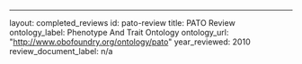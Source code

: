 ---
layout: completed_reviews
id: pato-review
title: PATO Review
ontology_label: Phenotype And Trait Ontology
ontology_url: "http://www.obofoundry.org/ontology/pato"
year_reviewed: 2010
review_document_label: n/a